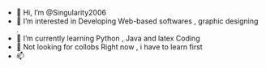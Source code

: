 - 👋 Hi, I’m @Singularity2006
- 👀 I’m interested in Developing Web-based softwares , graphic designing .
- 🌱 I’m currently learning Python , Java and latex Coding 
- 💞 Not looking for collobs Right now , i have to learn first 
- 📫

<!---
Singularity2006/Singularity2006 is a ✨ special ✨ repository because its `README.md` (this file) appears on your GitHub profile.
You can click the Preview link to take a look at your changes.
--->
